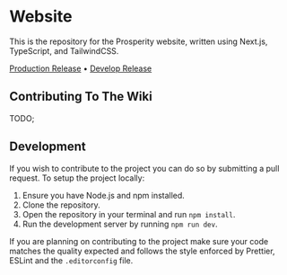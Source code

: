 # Website

This is the repository for the Prosperity website, written using Next.js, TypeScript, and TailwindCSS.

[Production Release]() • [Develop Release]()

## Contributing To The Wiki

TODO;

## Development

If you wish to contribute to the project you can do so by submitting a pull request. To setup the project locally:

1. Ensure you have Node.js and npm installed.
2. Clone the repository.
3. Open the repository in your terminal and run `npm install`.
4. Run the development server by running `npm run dev`.

If you are planning on contributing to the project make sure your code matches the quality expected and follows the style enforced by Prettier, ESLint and the `.editorconfig` file.
